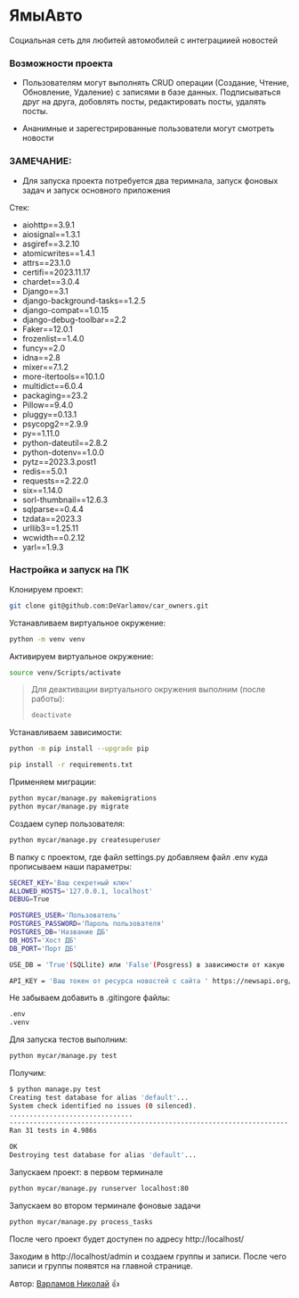 # ЯмыАвто
Социальная сеть для любитей автомобилей с интеграциией новостей

### Возможности проекта 
- Пользователям  могут выполнять CRUD операции
	(Создание, Чтение, Обновление, Удаление) с записями в базе данных.
	Подписываться друг на друга, добовлять посты, редактировать посты, удалять посты.

- Ананимные и зарегестрированные пользователи могут смотреть новости

### **ЗАМЕЧАНИЕ**:
* Для запуска проекта потребуется два теримнала, запуск фоновых задач и запуск основного приложения

Стек:

- aiohttp==3.9.1
- aiosignal==1.3.1
- asgiref==3.2.10
- atomicwrites==1.4.1
- attrs==23.1.0
- certifi==2023.11.17
- chardet==3.0.4
- Django==3.1
- django-background-tasks==1.2.5
- django-compat==1.0.15
- django-debug-toolbar==2.2
- Faker==12.0.1
- frozenlist==1.4.0
- funcy==2.0
- idna==2.8
- mixer==7.1.2
- more-itertools==10.1.0
- multidict==6.0.4
- packaging==23.2
- Pillow==9.4.0
- pluggy==0.13.1
- psycopg2==2.9.9
- py==1.11.0
- python-dateutil==2.8.2
- python-dotenv==1.0.0
- pytz==2023.3.post1
- redis==5.0.1
- requests==2.22.0
- six==1.14.0
- sorl-thumbnail==12.6.3
- sqlparse==0.4.4
- tzdata==2023.3
- urllib3==1.25.11
- wcwidth==0.2.12
- yarl==1.9.3

### Настройка и запуск на ПК

Клонируем проект:

```bash
git clone git@github.com:DeVarlamov/car_owners.git
```

Устанавливаем виртуальное окружение:

```bash
python -m venv venv
```

Активируем виртуальное окружение:

```bash
source venv/Scripts/activate
```

> Для деактивации виртуального окружения выполним (после работы):
> ```bash
> deactivate
> ```

Устанавливаем зависимости:

```bash
python -m pip install --upgrade pip
```
```bash
pip install -r requirements.txt
```

Применяем миграции:

```bash
python mycar/manage.py makemigrations
python mycar/manage.py migrate
```

Создаем супер пользователя:

```bash
python mycar/manage.py createsuperuser
```

В папку с проектом, где файл settings.py добавляем файл .env куда прописываем наши параметры:

```bash
SECRET_KEY='Ваш секретный ключ'
ALLOWED_HOSTS='127.0.0.1, localhost'
DEBUG=True

POSTGRES_USER='Пользователь'
POSTGRES_PASSWORD='Пароль пользователя'
POSTGRES_DB='Название ДБ'
DB_HOST='Хост ДБ'
DB_PORT='Порт ДБ'

USE_DB = 'True'(SQLlite) или 'False'(Posgress) в зависимости от какую

API_KEY = 'Ваш токен от ресурса новостей с сайта ' https://newsapi.org/
```

Не забываем добавить в .gitingore файлы:

```bash
.env
.venv
```

Для запуска тестов выполним:

```bash
python mycar/manage.py test
```

Получим:

```bash
$ python manage.py test
Creating test database for alias 'default'...
System check identified no issues (0 silenced).
...............................
----------------------------------------------------------------------
Ran 31 tests in 4.986s

OK
Destroying test database for alias 'default'...
```

Запускаем проект: в первом терминале

```bash
python mycar/manage.py runserver localhost:80
```
Запускаем во втором терминале фоновые задачи
```bash
python mycar/manage.py process_tasks
```


После чего проект будет доступен по адресу http://localhost/

Заходим в http://localhost/admin и создаем группы и записи.
После чего записи и группы появятся на главной странице.

Автор: [Варламов Николай](https://github.com/devarlamov) :+1:
